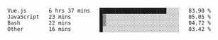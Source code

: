 <!--START_SECTION:waka-->

```text
Vue.js       6 hrs 37 mins   █████████████████████░░░░   83.90 %
JavaScript   23 mins         █▒░░░░░░░░░░░░░░░░░░░░░░░   05.05 %
Bash         22 mins         █▒░░░░░░░░░░░░░░░░░░░░░░░   04.72 %
Other        16 mins         █░░░░░░░░░░░░░░░░░░░░░░░░   03.42 %
```

<!--END_SECTION:waka-->
